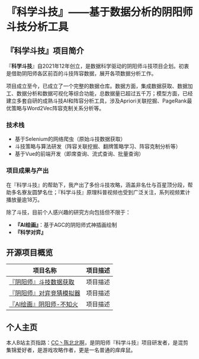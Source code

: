 # 『科学斗技』——基于数据分析的阴阳师斗技分析工具

## 『科学斗技』项目简介

『**科学斗技**』自2021年12年创立，是数据科学驱动的阴阳师斗技项目企划。初衷是借助阴阳师各区前百的斗技阵容数据，展开各项数据分析工作。

项目成立至今，已成立了一个完整的数据仓库。数据方面，集成数据获取、数据加工、数据分析和数据可视化等综合功能，总数据量已超过五千万；模型方面，已经建立多套自研的成熟斗技AI和阵容分析工具，涉及Apriori关联挖掘、PageRank最优策略与Word2Vec阵容克制关系分析等。

### 技术栈

* 基于Selenium的网络爬虫（原始斗技数据获取）
* 斗技策略与算法研发（阵容关联挖掘、翻牌策略学习、阵容克制分析等）
* 基于Vue的前端开发（即席查询、流式查询、批量查询）

### 项目成果与产出

在『科学斗技』的帮助下，我产出了多份斗技攻略，涵盖非名仕与百星顶分段，帮助多名寮友圆梦名仕；『科学斗技』原理科普视频也受到广泛关注，系列视频累计播放量逾18万。

除了斗技，目前个人感兴趣的研究方向包括但不限于：

* **『AI绘画』**：基于AGC的阴阳师式神插画绘制
* **『科学对弈』**

## 开源项目概览

|  项目名称   | 项目描述  |
|  --------  | --------  |
| [『阴阳师』斗技数据获取](https://github.com/KevinChen-MMT-QA/Onmyoji-Data-Miner)  | 项目描述 |
| [『阴阳师』对弈竞猜模拟器](https://github.com/KevinChen-MMT-QA/Onmyoji-Smart-Gambling)  | 项目描述 |
|[『AI绘画』阴阳师-不知火](https://github.com/KevinChen-MMT-QA/Onmyoji-AI-Drawing) | 项目描述 |



## 个人主页 
本人B站主页指路：[CC丶陈北北啊](https://space.bilibili.com/585157305)，是阴阳师『科学斗技』项目研发者，是混剪集锦爱好者，是游戏攻略作者，更是一名普通的痒痒鼠。


